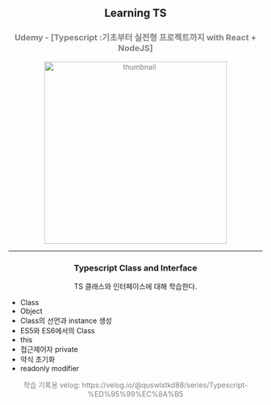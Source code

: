<h2 align="center">  Learning TS </h1>

<h3 align="center" style="color:gray"> Udemy - [Typescript :기초부터 실전형 프로젝트까지 with React + NodeJS]</h3>

<p align="center" style="color:gray">

<img width="362" alt="thumbnail" src="https://github.com/Byeonjin/LearningTS/assets/54176384/7e35a965-f7fe-4567-89b0-0458fd1dd050">
  
</p>
<hr></hr>
<h3 align="center" > Typescript Class and Interface </h3>

<p align="center">TS 클래스와 인터페이스에 대해 학습한다.</p>

<ul>
<li>Class</li>
<li>Object</li>
<li>Class의 선언과 instance 생성</li>
<li>ES5와 ES6에서의 Class</li>
<li>this</li>
<li>접근제어자 private</li>
<li>약식 초기화</li>
<li>readonly modifier</li>

</ul>

<p align="center" style="color:gray">학습 기록용 velog: https://velog.io/@quswlstkd88/series/Typescript-%ED%95%99%EC%8A%B5</p>
